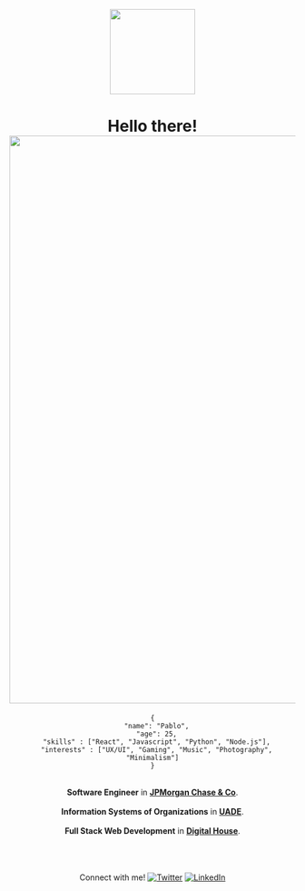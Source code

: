 <div align="center">

<img src="https://i.imgur.com/nNxcpJS.png" width="150" height="150"></img>

<h1>Hello there! <img src="https://raw.githubusercontent.com/MartinHeinz/MartinHeinz/master/wave.gif" width="1000px">
</h1>

<!-- Cool JSON -->

```
{
  "name": "Pablo",
  "age": 25,
  "skills" : ["React", "Javascript", "Python", "Node.js"],
  "interests" : ["UX/UI", "Gaming", "Music", "Photography", "Minimalism"]
}
```

<br><b>Software Engineer</b> in <a href= "https://www.jpmorgan.com/AR/es/about-us"><b>JPMorgan Chase & Co</b></a>.</br>
<br><b>Information Systems of Organizations</b> in <a href="https://www.uade.edu.ar/"><b>UADE</b></a>.</br>
<br><b>Full Stack Web Development</b> in <a href="https://www.digitalhouse.com/"><b>Digital House</b></a>.</br>

<br><br><br>Connect with me! [![Twitter][1.2]][1] [![LinkedIn][2.2]][2]</br></br></br></div>

<!-- Icons -->

[1.2]: http://i.imgur.com/wWzX9uB.png (twitter icon without padding)
[2.2]: https://raw.githubusercontent.com/MartinHeinz/MartinHeinz/master/linkedin-3-16.png (LinkedIn icon without padding)

<!-- Links to social media accounts -->

[1]: https://twitter.com/pablocappetta
[2]: https://www.linkedin.com/in/pablocappetta/
